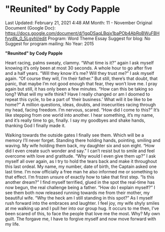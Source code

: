 # "Reunited" by Cody Papple

Last Updated: February 21, 2021 4:48 AM
Month: 11 - November
Original Document (Google Doc): https://docs.google.com/document/d/1gqDSaqLBqjx1baPOb4AbRoBWuFBHfyydIk_0_5LgvhI/edit
Program: Word Theme Essay
Suggest for blog: No
Suggest for program mailing: No
Year: 2015

**"Reunited" by Cody Papple**

Heart racing, palms sweaty, clammy. “What time is it?” again I ask myself knowing it’s only been at most 30 seconds. A whole hour to go after five and a half years. “Will they know it’s me? Will they trust me?” I ask myself again. “Of course they will, I’m their father.” But still, there’s that doubt, that panic, that maybe I’m not good enough that fear, they won’t love me. I pray again but still, it has only been a few minutes. “How can this be taking so long? What will my wife think? Have I really changed or am I doomed to repeat this cycle, to be a part of ‘their business.’ What will it be like to be home?” A million questions, ideas, doubts, and insecurities racing through my head, facing freedom. I’m nervous, scared. “How did I come to this?” It’s like stepping from one world into another. I hear something, it’s my name, and it’s really time to go, finally. I say my goodbyes and shake hands, thanking God I finally made it.

Walking towards the outside gates I finally see them. Which will be a memory I’ll never forget. Standing there holding hands, pointing, smiling and waving. My wife holding them back, my daughter six and son eight. “How did I even create such wonder and say.” I can’t resist but to smile and feel overcome with love and gratitude. “Why would I even give them up?” I ask myself all over again, as I try to hold the tears back and make it throughout this last ordeal. My name, my number, date of birth, the Captain asked one last time. I’m now officially a free man he also informed me or something to that effect. I’m frozen unsure of exactly how to take that first step. “Is this another dream?” I find myself terrified, glued in the spot the real-time has now begun, the real challenge being a father. “How do I explain myself?” I see them both now released running towards me from their mother, my beautiful wife. “Why the heck am I still standing in this spot?” As I myself rush forward into the embraces and laughter. I feel joy, my wife shyly smiles at me walking up and I pull her into our group hug. It occurs to me then, I’ve been scared of this, to face the people that love me the most. Why? My own guilt. The forgave me, I have to forgive myself and now move forward with my life.